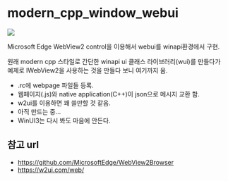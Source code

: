 # modern_cpp_window_webui

[<img src="https://github.com/code1009/modern_cpp_window_webui/screenshot.png">](https://github.com/code1009/modern_cpp_window_webui/screenshot.png)

Microsoft Edge WebView2 control을 이용해서 webui를 winapi환경에서 구현.  


원래 modern cpp 스타일로 간단한 winapi ui 클래스 라이브러리(wui)를 만들다가  
예제로 IWebView2을 사용하는 것을 만들다 보니 여기까지 옴.

  
- .rc에 webpage 파일들 등록.  
- 웹페이지(.js)와 native application(C++)이 json으로 메시지 교환 함.  
- w2ui를 이용하면 꽤 쓸만할 것 같음.  
- 아직 만드는 중...  
- WinUI3는 다시 봐도 마음에 안든다.

## 참고 url
- https://github.com/MicrosoftEdge/WebView2Browser  
- https://w2ui.com/web/  


